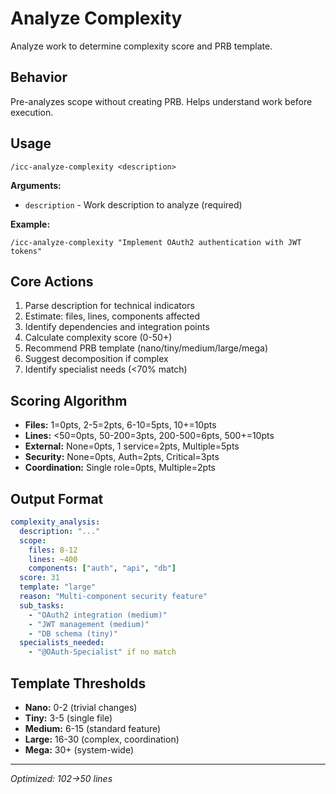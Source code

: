 # Analyze Complexity

Analyze work to determine complexity score and PRB template.

## Behavior
Pre-analyzes scope without creating PRB. Helps understand work before execution.

## Usage
`/icc-analyze-complexity <description>`

**Arguments:**
- `description` - Work description to analyze (required)

**Example:**
```
/icc-analyze-complexity "Implement OAuth2 authentication with JWT tokens"
```

## Core Actions
1. Parse description for technical indicators
2. Estimate: files, lines, components affected
3. Identify dependencies and integration points
4. Calculate complexity score (0-50+)
5. Recommend PRB template (nano/tiny/medium/large/mega)
6. Suggest decomposition if complex
7. Identify specialist needs (<70% match)

## Scoring Algorithm
- **Files:** 1=0pts, 2-5=2pts, 6-10=5pts, 10+=10pts
- **Lines:** <50=0pts, 50-200=3pts, 200-500=6pts, 500+=10pts  
- **External:** None=0pts, 1 service=2pts, Multiple=5pts
- **Security:** None=0pts, Auth=2pts, Critical=3pts
- **Coordination:** Single role=0pts, Multiple=2pts

## Output Format
```yaml
complexity_analysis:
  description: "..."
  scope:
    files: 8-12
    lines: ~400
    components: ["auth", "api", "db"]
  score: 31
  template: "large"
  reason: "Multi-component security feature"
  sub_tasks:
    - "OAuth2 integration (medium)"
    - "JWT management (medium)"
    - "DB schema (tiny)"
  specialists_needed:
    - "@OAuth-Specialist" if no match
```

## Template Thresholds
- **Nano:** 0-2 (trivial changes)
- **Tiny:** 3-5 (single file)
- **Medium:** 6-15 (standard feature)
- **Large:** 16-30 (complex, coordination)
- **Mega:** 30+ (system-wide)

---
*Optimized: 102→50 lines*